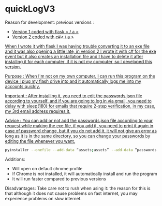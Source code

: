 # quickLogV3


Reason for development: 
previous versions :
- <a href="https://github.com/f3riend/quickLogV1">Version 1 coded with flask  < / a >
- <a href="https://github.com/f3riend/quickLogV2"> Version 2 coded with c#< / a >

When I wrote it with flask I was having trouble converting it to an exe file and it was also opening a little late, in version 2 I wrote it with c# for the exe event but it also creates an installation file and I have to delete it after installing it for each computer, if it is not my computer, so I developed this version.


Purpose :
When I'm not on my own computer, I can run this program on the device I plug my flash drive into and it automatically logs me into my accounts quickly.


Important :
After installing it, you need to edit the passwords.json file according to yourself, and if you are going to log in via gmail, you need to delay with sleep(180) for emails that require 2-step verification, in my case, my 3rd email address requires it.


Advice :
You can add or not add the passwords.json file according to your request while making the exe file, if you add it, you need to print it again in case of password change, but if you do not add it, it will not give an error as long as it is in the same directory, so you can change your passwords by editing the file whenever you want.

```bash
pyinstaller --onefile --add-data “assets;assets” --add-data “passwords.json;.” main.py
```


Additions:
- Will open on default chrome profile
- If Chrome is not installed, it will automatically install and run the program
- It will run faster compared to previous versions

Disadvantages:
Take care not to rush when using it: the reason for this is that although it does not cause problems on fast internet, you may experience problems on slow internet.
